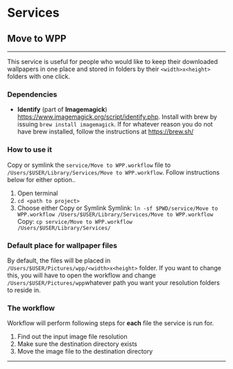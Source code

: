 Services
===

## Move to WPP
---
This service is useful for people who would like to keep their downloaded wallpapers in one place and stored in folders by their `<width>x<height>` folders with one click.

### Dependencies
* **Identify** (part of **Imagemagick**) https://www.imagemagick.org/script/identify.php. Install with brew by issuing `brew install imagemagick`. If for whatever reason you do not have brew installed, follow the instructions at https://brew.sh/

### How to use it
Copy or symlink the `service/Move to WPP.workflow` file to `/Users/$USER/Library/Services/Move to WPP.workflow`. Follow instructions below for either option..

1. Open terminal
2. `cd <path to project>`
3. Choose either Copy or Symlink
Symlink: `ln -sf $PWD/service/Move to WPP.workflow /Users/$USER/Library/Services/Move to WPP.workflow`
Copy: `cp service/Move to WPP.workflow /Users/$USER/Library/Services/`

### Default place for wallpaper files
By default, the files will be placed in `/Users/$USER/Pictures/wpp/<width>x<height>` folder. If you want to change this, you will have to open the workflow and change `/Users/$USER/Pictures/wpp`whatever path you want your resolution folders to reside in.

### The workflow
Workflow will perform following steps for **each** file the service is run for.
1. Find out the input image file resolution
1. Make sure the destination directory exists
1. Move the image file to the destination directory

---